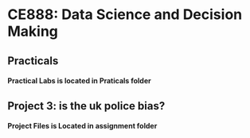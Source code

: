 # CE888: Data Science and Decision Making

## Practicals
#### Practical Labs is located in Praticals folder

## Project 3: is the uk police bias?
#### Project Files is Located in assignment folder
